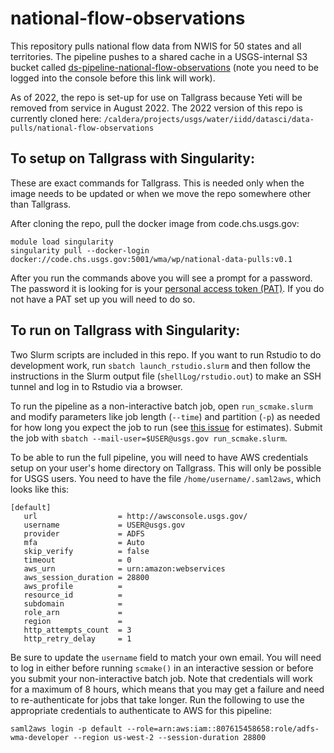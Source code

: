 # national-flow-observations
This repository pulls national flow data from NWIS for 50 states and all territories. The pipeline pushes to a shared cache in a USGS-internal S3 bucket called [ds-pipeline-national-flow-observations](https://s3.console.aws.amazon.com/s3/buckets/ds-pipeline-national-flow-observations/?region=us-west-2&tab=overview) (note you need to be logged into the console before this link will work).

As of 2022, the repo is set-up for use on Tallgrass because Yeti will be removed from service in August 2022. The 2022 version of this repo is currently cloned here: `/caldera/projects/usgs/water/iidd/datasci/data-pulls/national-flow-observations`

## To setup on Tallgrass with Singularity:
These are exact commands for Tallgrass. This is needed only when the image needs to be updated or when we move the repo somewhere other than Tallgrass.

After cloning the repo, pull the docker image from code.chs.usgs.gov:

```
module load singularity
singularity pull --docker-login docker://code.chs.usgs.gov:5001/wma/wp/national-data-pulls:v0.1
```
After you run the commands above you will see a prompt for a password. The password it is looking for is your [personal access token (PAT)](https://code.chs.usgs.gov/-/profile/personal_access_tokens). If you do not have a PAT set up you will need to do so.

## To run on Tallgrass with Singularity:

Two Slurm scripts are included in this repo.  If you want to run Rstudio to do development work, run `sbatch launch_rstudio.slurm` and then follow the instructions in the Slurm output file (`shellLog/rstudio.out`) to make an SSH tunnel and log in to Rstudio via a browser.

To run the pipeline as a non-interactive batch job, open `run_scmake.slurm` and modify parameters like job length (`--time`) and partition (`-p`) as needed for how long you expect the job to run (see [this issue](https://github.com/USGS-R/national-flow-observations/issues/4) for estimates). Submit the job with `sbatch --mail-user=$USER@usgs.gov run_scmake.slurm`.

To be able to run the full pipeline, you will need to have AWS credentials setup on your user's home directory on Tallgrass. This will only be possible for USGS users. You need to have the file `/home/username/.saml2aws`, which looks like this:

```
[default]
   url                  = http://awsconsole.usgs.gov/
   username             = USER@usgs.gov
   provider             = ADFS
   mfa                  = Auto
   skip_verify          = false
   timeout              = 0
   aws_urn              = urn:amazon:webservices
   aws_session_duration = 28800
   aws_profile          =
   resource_id          =
   subdomain            =
   role_arn             =
   region               =
   http_attempts_count  = 3
   http_retry_delay     = 1
```

Be sure to update the `username` field to match your own email. You will need to log in either before running `scmake()` in an interactive session or before you submit your non-interactive batch job. Note that credentials will work for a maximum of 8 hours, which means that you may get a failure and need to re-authenticate for jobs that take longer. Run the following to use the appropriate credentials to authenticate to AWS for this pipeline: 

```
saml2aws login -p default --role=arn:aws:iam::807615458658:role/adfs-wma-developer --region us-west-2 --session-duration 28800
```
